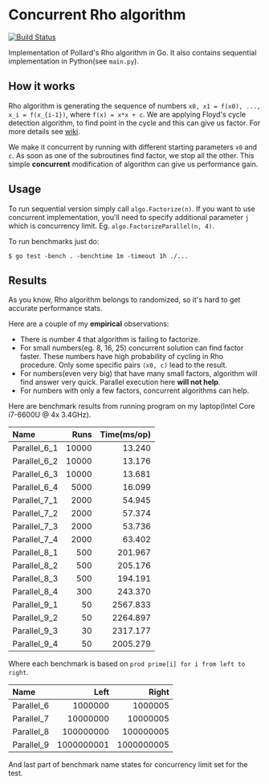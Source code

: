 # Concurrent Rho algorithm

[![Build Status](https://travis-ci.org/lionell/pollard.svg?branch=master)](https://travis-ci.org/lionell/pollard)

Implementation of Pollard's Rho algorithm in Go. It also contains
sequential implementation in Python(see `main.py`).

## How it works

Rho algorithm is generating the sequence of numbers `x0, x1 = f(x0), ..., x_i = f(x_{i-1})`,
where `f(x) = x*x + c`.
We are applying Floyd's cycle detection algorithm, to find point in the cycle and this can give 
us factor. For more details see [wiki](https://en.wikipedia.org/wiki/Pollard%27s_rho_algorithm).

We make it concurrent by running with different starting parameters `x0` and `c`. As soon as one of the
subroutines find factor, we stop all the other. This simple **concurrent** modification of algorithm can
give us performance gain.

## Usage

To run sequential version simply call `algo.Factorize(n)`. If you want to use concurrent implementation,
you'll need to specify additional parameter `j` which is concurrency limit. Eg. `algo.FactorizeParallel(n, 4)`.

To run benchmarks just do:
```(shell)
$ go test -bench . -benchtime 1m -timeout 1h ./...
```

## Results

As you know, Rho algorithm belongs to randomized, so it's hard to get accurate performance stats.

Here are a couple of my **empirical** observations:

* There is number 4 that algorithm is failing to factorize.
* For small numbers(eg. 8, 16, 25) concurrent solution can find factor faster.
  These numbers have high probability of cycling in Rho procedure. Only some specific pairs `(x0, c)`
  lead to the result.
* For numbers(even very big) that have many small factors, algorithm will find answer very quick.
  Parallel execution here **will not help**.
* For numbers with only a few factors, concurrent algorithms can help.


Here are benchmark results from running program on my laptop(Intel Core i7-6600U @ 4x 3.4GHz).

| Name               |       Runs | Time(ms/op) |
|:-------------------|-----------:|------------:|
| Parallel\_6\_1     |      10000 |      13.240 |
| Parallel\_6\_2     |      10000 |      13.176 |
| Parallel\_6\_3     |      10000 |      13.681 |
| Parallel\_6\_4     |       5000 |      16.099 |
| Parallel\_7\_1     |       2000 |      54.945 |
| Parallel\_7\_2     |       2000 |      57.374 |
| Parallel\_7\_3     |       2000 |      53.736 |
| Parallel\_7\_4     |       2000 |      63.402 |
| Parallel\_8\_1     |        500 |     201.967 |
| Parallel\_8\_2     |        500 |     205.176 |
| Parallel\_8\_3     |        500 |     194.191 |
| Parallel\_8\_4     |        300 |     243.370 |
| Parallel\_9\_1     |         50 |    2567.833 |
| Parallel\_9\_2     |         50 |    2264.897 |
| Parallel\_9\_3     |         30 |    2317.177 |
| Parallel\_9\_4     |         50 |    2005.279 |

Where each benchmark is based on `prod prime[i] for i from left to right`.

| Name            |       Left |      Right |
|:----------------|-----------:|-----------:|
| Parallel\_6     |    1000000 |    1000005 |
| Parallel\_7     |   10000000 |   10000005 |
| Parallel\_8     |  100000000 |  100000005 |
| Parallel\_9     | 1000000001 | 1000000005 |

And last part of benchmark name states for concurrency limit set for the test.
